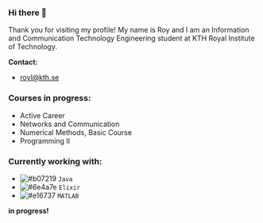 ### Hi there 👋

<!--
**ruisnake/ruisnake** is a ✨ _special_ ✨ repository because its `README.md` (this file) appears on your GitHub profile.

Here are some ideas to get you started:

- 🔭 I’m currently working on ...
- 🌱 I’m currently learning ...
- 👯 I’m looking to collaborate on ...
- 🤔 I’m looking for help with ...
- 💬 Ask me about ...
- 📫 How to reach me: ...
- 😄 Pronouns: ...
- ⚡ Fun fact: ...
-->
<!-- is this a comment? -->
Thank you for visiting my profile! My name is Roy and I am an Information and Communication Technology Engineering student at KTH Royal Institute of Technology.  
  
**Contact:**
 - royl@kth.se

### Courses in progress:
 - Active Career
 - Networks and Communication
 - Numerical Methods, Basic Course
 - Programming II

### Currently working with:
 - ![#b07219](https://placehold.co/15x15/b07219/b07219.png) `Java`
 - ![#6e4a7e](https://placehold.co/15x15/6e4a7e/6e4a7e.png) `Elixir`
 - ![#e16737](https://placehold.co/15x15/e16737/e16737.png) `MATLAB`

**in progress!**
